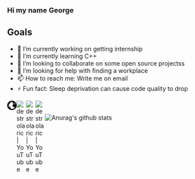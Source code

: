 ### Hi my name George

<!--
**Destrolaric/Destrolaric** is a ✨ _special_ ✨ repository because its `README.md` (this file) appears on your GitHub profile.
-->
## Goals
- 🔭 I’m currently working on getting internship
- 🌱 I’m currently learning C++
- 👯 I’m looking to collaborate on some open source projectss
- 🤔 I’m looking for help with finding a workplace
- 📫 How to reach me: Write me on email
- ⚡ Fun fact: Sleep deprivation can cause code quality to drop

[<img align="left" alt="www.destrolaric.com" width="22px" src="https://raw.githubusercontent.com/iconic/open-iconic/master/svg/globe.svg" />][website]
[<img align="left" alt="destrolaric | YouTube" width="22px" src="https://cdn.jsdelivr.net/npm/simple-icons@v3/icons/discord.svg" />][discord]
[<img align="left" alt="destrolaric | YouTube" width="22px" src="https://cdn.jsdelivr.net/npm/simple-icons@v3/icons/vk.svg" />][VK]
[<img align="left" alt="destrolaric | YouTube" width="22px" src="https://cdn.jsdelivr.net/npm/simple-icons@v3/icons/telegram.svg" />][Telegram]

<br>

![Anurag's github stats](https://github-readme-stats.vercel.app/api?username=Destrolaric&count_private=true)

[website]: https://www.destrolaric.com
[mail]: fireshowel@gmail.com
[discord]: https://discordapp.com/users/157875352461377537
[VK]: https://https://vk.com/delete0your0page
[Telegram]: https://t.me/Zestaras